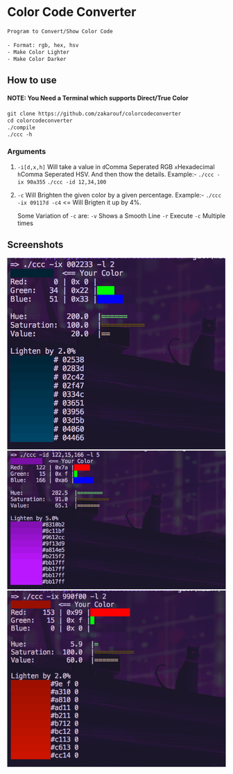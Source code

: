 # Color Code Converter
    
    Program to Convert/Show Color Code
    
    - Format: rgb, hex, hsv
    - Make Color Lighter
    - Make Color Darker

## How to use
#### NOTE: You Need a Terminal which supports Direct/True Color

```
git clone https://github.com/zakarouf/colorcodeconverter
cd colorcodeconverter
./compile
./ccc -h
```

### Arguments
1. `-i[d,x,h]`
    Will take a value in `d`Comma Seperated RGB `x`Hexadecimal `h`Comma Seperated HSV. And then thow the details.
    Example:-
    `./ccc -ix 90a355`
    `./ccc -id 12,34,100`

2. `-c`
    Will Brighten the given color by a given percentage.
    Example:-
    `./ccc -ix 09117d -c4` <= Will Brigten it up by 4%.

    Some Variation of `-c` are:
        `-v` Shows a Smooth Line
        `-r` Execute `-c` Multiple times


## Screenshots

![1](docs/scr/scr1.png)
![2](docs/scr/scr2.png)
![3](docs/scr/scr3.png)
